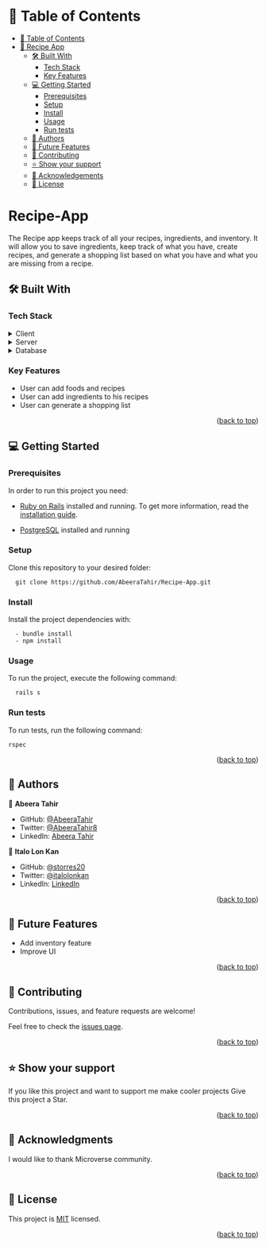 <a name="readme-top"></a></a>

# 📗 Table of Contents

- [📗 Table of Contents](#-table-of-contents)
- [📖 Recipe App ](#recipe-app)
  - [🛠 Built With ](#-built-with-)
    - [Tech Stack ](#tech-stack-)
    - [Key Features ](#key-features-)
  - [💻 Getting Started ](#-getting-started-)
    - [Prerequisites](#prerequisites)
    - [Setup](#setup)
    - [Install](#install)
    - [Usage ](#usage-)
    - [Run tests](#run-tests)
  - [👥 Authors ](#-authors-)
  - [🔭 Future Features ](#-future-features-)
  - [🤝 Contributing ](#-contributing-)
  - [⭐️ Show your support ](#️-show-your-support-)
  - [🙏 Acknowledgements](#acknowledgements)
  - [📝 License ](#-license-)

<!-- PROJECT DESCRIPTION -->

# Recipe-App <a name="blog-app"></a>
The Recipe app keeps track of all your recipes, ingredients, and inventory. It will allow you to save ingredients, keep track of what you have, create recipes, and generate a shopping list based on what you have and what you are missing from a recipe.

## 🛠 Built With <a name="built-with"></a>

### Tech Stack <a name="tech-stack"></a>

<details>
  <summary>Client</summary>
  <ul> 
    <li><a href="https://github.com/microverseinc/linters-config/tree/master/ror">Linters</a></li>

  </ul>
</details>
<details>
  <summary>Server</summary>
  <ul>
    <li><a href="https://rubyonrails.org/">ROR</a></li>
  </ul>
</details>

<details>
<summary>Database</summary>
  <ul>
    <li><a href="https://www.postgresql.org/">PostgreSQL</a></li>
  </ul>
</details>

<!-- Features -->

### Key Features <a name="key-features"></a>

- User can add foods and recipes
- User can add ingredients to his recipes
- User can generate a shopping list

<p align="right">(<a href="#readme-top">back to top</a>)</p>

<!-- GETTING STARTED -->

## 💻 Getting Started <a name="getting-started"></a>

### Prerequisites

In order to run this project you need:

- [Ruby on Rails](https://rubyonrails.org/) installed and running. To get more information, read the [installation guide](https://guides.rubyonrails.org/).

- [PostgreSQL](https://www.postgresql.org/) installed and running

### Setup

Clone this repository to your desired folder:

```
  git clone https://github.com/AbeeraTahir/Recipe-App.git
```

### Install

Install the project dependencies with:

```
  - bundle install
  - npm install
```

### Usage <a name="usage"></a>

To run the project, execute the following command:

```
  rails s
```

### Run tests

To run tests, run the following command:

```
rspec
```

<p align="right">(<a href="#readme-top">back to top</a>)</p>

<!-- AUTHORS -->

## 👥 Authors <a name="authors"></a>

👤 **Abeera Tahir**

- GitHub: [@AbeeraTahir](https://github.com/AbeeraTahir)
- Twitter: [@AbeeraTahir8](https://twitter.com/AbeeraTahir8?t=z5CjMpmHMZmS98i09gUpYA&s=08)
- LinkedIn: [Abeera Tahir](https://www.linkedin.com/in/abeera-tahir/)


👤 **Italo Lon Kan**

- GitHub: [@storres20](https://github.com/storres20)
- Twitter: [@italolonkan](https://twitter.com/italolonkan)
- LinkedIn: [LinkedIn](https://linkedin.com/in/italo-lon-kan)

<p align="right">(<a href="#readme-top">back to top</a>)</p>

<!-- FUTURE FEATURES -->

## 🔭 Future Features <a name="future-features"></a>

- Add inventory feature
- Improve UI

<p align="right">(<a href="#readme-top">back to top</a>)</p>

<!-- CONTRIBUTING -->

## 🤝 Contributing <a name="contributing"></a>

Contributions, issues, and feature requests are welcome!

Feel free to check the [issues page](../../issues/).

<p align="right">(<a href="#readme-top">back to top</a>)</p>

<!-- SUPPORT -->

## ⭐️ Show your support <a name="support"></a>

If you like this project and want to support me make cooler projects Give this project a Star.

<p align="right">(<a href="#readme-top">back to top</a>)</p>

<!-- ACKNOWLEDGEMENTS -->

## 🙏 Acknowledgments <a name="acknowledgements"></a>

I would like to thank Microverse community.

<p align="right">(<a href="#readme-top">back to top</a>)</p>

<!-- LICENSE -->

## 📝 License <a name="license"></a>

This project is [MIT](./LICENSE) licensed.

<p align="right">(<a href="#readme-top">back to top</a>)</p>
